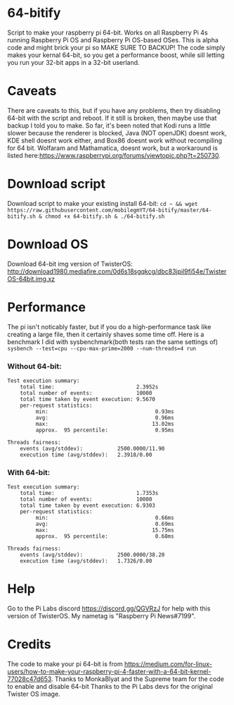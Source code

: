 # 64-bitify
Script to make your raspberry pi 64-bit. Works on all Raspberry Pi 4s running Raspberry Pi OS and Raspberry Pi OS-based OSes. This is alpha code and might brick your pi so MAKE SURE TO BACKUP! The code simply makes your kernal 64-bit, so you get a performance boost, while sill letting you run your 32-bit apps in a 32-bit userland. 

# Caveats 
There are caveats to this, but if you have any problems, then try disabling 64-bit with the script and reboot. If it still is broken, then maybe use that backup I told you to make. So far, it's been noted that Kodi runs a little slower because the renderer is blocked, Java (NOT openJDK) doesnt work,  KDE shell doesnt work either, and Box86 doesnt work without recompiling for 64 bit. Wolfaram and Mathamatica, doesnt work, but a workaround is listed here:https://www.raspberrypi.org/forums/viewtopic.php?t=250730.

# Download script
Download script to make your existing install 64-bit: `cd ~ && wget https://raw.githubusercontent.com/mobilegmYT/64-bitify/master/64-bitify.sh & chmod +x 64-bitify.sh & ./64-bitify.sh`

# Download OS
Download 64-bit img version of TwisterOS: http://download1980.mediafire.com/0d6s18sgqkcg/dbc83jpil9fj54e/TwisterOS-64bit.img.xz

# Performance
The pi isn't noticably faster, but if you do a high-performance task like creating a large file, then it certainly shaves some time off. Here is a benchmark I did with sysbenchmark(both tests ran the same settings of) `sysbench --test=cpu --cpu-max-prime=2000 --num-threads=4 run`

### Without 64-bit:
```
Test execution summary:
    total time:                          2.3952s
    total number of events:              10000
    total time taken by event execution: 9.5670
    per-request statistics:
         min:                                  0.93ms
         avg:                                  0.96ms
         max:                                 13.02ms
         approx.  95 percentile:               0.95ms

Threads fairness:
    events (avg/stddev):           2500.0000/11.90
    execution time (avg/stddev):   2.3918/0.00
```    

### With 64-bit:
```
Test execution summary:
    total time:                          1.7353s
    total number of events:              10000
    total time taken by event execution: 6.9303
    per-request statistics:
         min:                                  0.66ms
         avg:                                  0.69ms
         max:                                 15.75ms
         approx.  95 percentile:               0.68ms

Threads fairness:
    events (avg/stddev):           2500.0000/38.20
    execution time (avg/stddev):   1.7326/0.00
```    

# Help
Go to the Pi Labs discord https://discord.gg/QGVRzJ for help with this version of TwisterOS. My nametag is "Raspberry Pi News#7199".

# Credits
The code to make your pi 64-bit is from https://medium.com/for-linux-users/how-to-make-your-raspberry-pi-4-faster-with-a-64-bit-kernel-77028c47d653.
Thanks to MonkaBlyat and the Supreme team for the code to enable and disable 64-bit
Thanks to the Pi Labs devs for the original Twister OS image.
